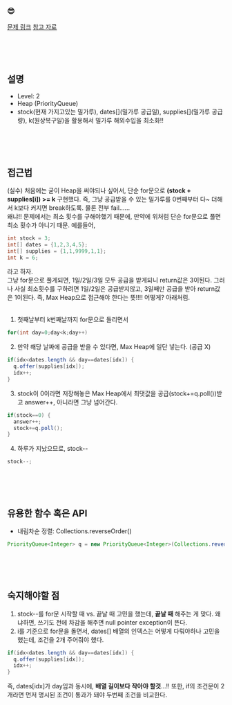 

### &#128526;
[문제 링크](https://programmers.co.kr/learn/courses/30/lessons/42629)
[참고 자료](https://udud0510.tistory.com/38)

<br>
<br>
<br>

## 설명
* Level: 2
* Heap (PriorityQueue)
* stock(현재 가지고있는 밀가루), dates[](밀가루 공급일), supplies[](밀가루 공급량), k(원상복구일)을 활용해서 밀가루 해외수입을 최소화!!


<br>
<br>
<br>

## 접근법
(실수) 처음에는 굳이 Heap을 써야되나 싶어서, 단순 for문으로 **(stock + supplies[i]) >= k** 구현했다. 즉, 그냥 공급받을 수 있는 밀가루를 0번째부터 다~ 더해서 k보다 커지면 break하도록. 물론 전부 fail......<br>
왜냐!! 문제에서는 최소 횟수를 구해야했기 때문에, 만약에 위처럼 단순 for문으로 풀면 최소 횟수가 아니기 때문.
예를들어,
```JAVA
int stock = 3;
int[] dates = {1,2,3,4,5};
int[] supplies = {1,1,9999,1,1};
int k = 6;
```
라고 하자. <br>
그냥 for문으로 풀게되면, 1일/2일/3일 모두 공급을 받게되니 return값은 3이된다. 그러나 사실 최소횟수를 구하려면 1일/2일은 공급받지않고, 3일째만 공급을 받아 return값은 1이된다. 즉, Max Heap으로 접근해야 한다는 뜻!!!! 어떻게? 아래처럼.
<br>
<br>

1) 첫째날부터 k번째날까지 for문으로 돌리면서
```JAVA
for(int day=0;day<k;day++)
```
2) 만약 해당 날짜에 공급을 받을 수 있다면, Max Heap에 일단 넣는다. (공급 X)
```JAVA
if(idx<dates.length && day==dates[idx]) {
  q.offer(supplies[idx]);
  idx++;
}
```
3) stock이 0이라면 저장해놓은 Max Heap에서 최댓값을 공급(stock+=q.poll())받고 answer++, 아니라면 그냥 넘어간다.
```JAVA
if(stock==0) {
  answer++;
  stock+=q.poll();
}
```
4) 하루가 지났으므로, stock--
```JAVA
stock--;
```


<br>
<br>
<br>

## 유용한 함수 혹은 API
* 내림차순 정렬: Collections.reverseOrder()
```JAVA
PriorityQueue<Integer> q = new PriorityQueue<Integer>(Collections.reverseOrder());
```

<br>
<br>
<br>

## 숙지해야할 점
1) stock--를 for문 시작할 때 vs. 끝날 때 고민을 했는데, **끝날 때** 해주는 게 맞다. 왜냐하면, 쓰기도 전에 차감을 해주면 null pointer exception이 뜬다.
2) i를 기준으로 for문을 돌면서, dates[] 배열의 인덱스는 어떻게 다뤄야하나 고민을 했는데, 조건을 2개 주어줘야 했다.
```JAVA
if(idx<dates.length && day==dates[idx]) {
  q.offer(supplies[idx]);
  idx++;
}
```
즉, dates[idx]가 day임과 동시에, **배열 길이보다 작아야 할것**...!!
또한, if의 조건문이 2개라면 먼저 명시된 조건이 통과가 돼야 두번째 조건을 비교한다. 


<br>
<br>
<br>
